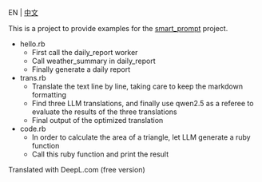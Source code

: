 EN | [中文](./README.cn.md)

This is a project to provide examples for the [smart_prompt](https://github.com/zhuangbiaowei/smart_prompt) project.

* hello.rb
    * First call the daily_report worker
    * Call weather_summary in daily_report
    * Finally generate a daily report
* trans.rb
    * Translate the text line by line, taking care to keep the markdown formatting
    * Find three LLM translations, and finally use qwen2.5 as a referee to evaluate the results of the three translations
    * Final output of the optimized translation
* code.rb
    * In order to calculate the area of a triangle, let LLM generate a ruby function
    * Call this ruby function and print the result

Translated with DeepL.com (free version)